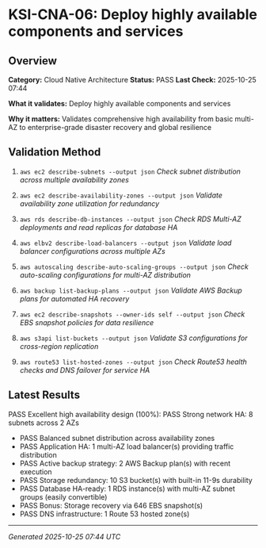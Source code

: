 # KSI-CNA-06: Deploy highly available components and services

## Overview

**Category:** Cloud Native Architecture
**Status:** PASS
**Last Check:** 2025-10-25 07:44

**What it validates:** Deploy highly available components and services

**Why it matters:** Validates comprehensive high availability from basic multi-AZ to enterprise-grade disaster recovery and global resilience

## Validation Method

1. `aws ec2 describe-subnets --output json`
   *Check subnet distribution across multiple availability zones*

2. `aws ec2 describe-availability-zones --output json`
   *Validate availability zone utilization for redundancy*

3. `aws rds describe-db-instances --output json`
   *Check RDS Multi-AZ deployments and read replicas for database HA*

4. `aws elbv2 describe-load-balancers --output json`
   *Validate load balancer configurations across multiple AZs*

5. `aws autoscaling describe-auto-scaling-groups --output json`
   *Check auto-scaling configurations for multi-AZ distribution*

6. `aws backup list-backup-plans --output json`
   *Validate AWS Backup plans for automated HA recovery*

7. `aws ec2 describe-snapshots --owner-ids self --output json`
   *Check EBS snapshot policies for data resilience*

8. `aws s3api list-buckets --output json`
   *Validate S3 configurations for cross-region replication*

9. `aws route53 list-hosted-zones --output json`
   *Check Route53 health checks and DNS failover for service HA*

## Latest Results

PASS Excellent high availability design (100%): PASS Strong network HA: 8 subnets across 2 AZs
- PASS Balanced subnet distribution across availability zones
- PASS Application HA: 1 multi-AZ load balancer(s) providing traffic distribution
- PASS Active backup strategy: 2 AWS Backup plan(s) with recent execution
- PASS Storage redundancy: 10 S3 bucket(s) with built-in 11-9s durability
- PASS Database HA-ready: 1 RDS instance(s) with multi-AZ subnet groups (easily convertible)
- PASS Bonus: Storage recovery via 646 EBS snapshot(s)
- PASS DNS infrastructure: 1 Route 53 hosted zone(s)

---
*Generated 2025-10-25 07:44 UTC*